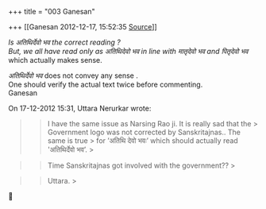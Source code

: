 +++
title = "003 Ganesan"

+++
[[Ganesan	2012-12-17, 15:52:35 [Source](https://groups.google.com/g/bvparishat/c/aND6eGEixaM)]]



  
*Is अतिथिर्देवो भव the correct reading ?  
But, we all have read only as अतिथिदेवो भव in line with मातृदेवो भव
and पितृदेवो भव* which actually makes sense.  
  
*अतिथिर्देवो भव* does not convey any sense .  
One should verify the actual text twice before commenting.  
Ganesan  
  
  
On 17-12-2012 15:31, Uttara Nerurkar wrote:

> 
> > I have the same issue as Narsing Rao ji. It is really sad that the > Government logo was not corrected by Sanskritajnas.. The same is true > for ’अतिथि देवो भवः’ which should actually read 'अतिथिर्देवो भव’. >
> 

> 
> > 
> > 
> > 
> > Time Sanskritajnas got involved with the government?? >
> 
> > 
> > 
> > 

> 
> > Uttara. >
> 



